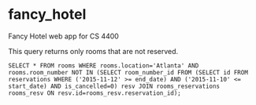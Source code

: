 # fancy_hotel
Fancy Hotel web app for CS 4400

This query returns only rooms that are not reserved.

    SELECT * FROM rooms WHERE rooms.location='Atlanta' AND rooms.room_number NOT IN (SELECT room_number_id FROM (SELECT id FROM reservations WHERE ('2015-11-12' >= end_date) AND ('2015-11-10' <= start_date) AND is_cancelled=0) resv JOIN rooms_reservations rooms_resv ON resv.id=rooms_resv.reservation_id);

